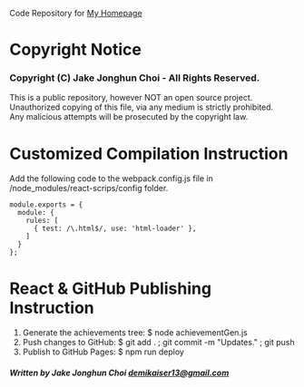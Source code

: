 Code Repository for [My Homepage](http://www.demikaiser.com "DemiKaiser Da Vinci")

# Copyright Notice
### Copyright (C) Jake Jonghun Choi - All Rights Reserved.

This is a public repository, however NOT an open source project.<br>
Unauthorized copying of this file, via any medium is strictly prohibited.<br>
Any malicious attempts will be prosecuted by the copyright law.<br>

# Customized Compilation Instruction

Add the following code to the webpack.config.js file in /node_modules/react-scrips/config folder.
```
module.exports = {
  module: {
    rules: [
      { test: /\.html$/, use: 'html-loader' },
    ]
  }
};
```

# React & GitHub Publishing Instruction

1. Generate the achievements tree: $ node achievementGen.js
2. Push changes to GitHub: $ git add . ; git commit -m "Updates." ; git push
3. Publish to GitHub Pages: $ npm run deploy

##### Written by Jake Jonghun Choi <demikaiser13@gmail.com>
